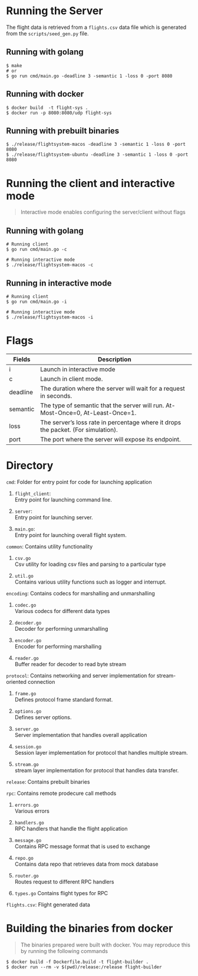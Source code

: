 # Running the Server
The flight data is retrieved from a `flights.csv` data file which is generated from the `scripts/seed_gen.py` file.

## Running with golang
```
$ make
# or
$ go run cmd/main.go -deadline 3 -semantic 1 -loss 0 -port 8080
```

## Running with docker
```
$ docker build  -t flight-sys .
$ docker run -p 8080:8080/udp flight-sys 
```

## Running with prebuilt binaries
```
$ ./release/flightsystem-macos -deadline 3 -semantic 1 -loss 0 -port 8080
$ ./release/flightsystem-ubuntu -deadline 3 -semantic 1 -loss 0 -port 8080
```

# Running the client and interactive mode
> Interactive mode enables configuring the server/client without flags
## Running with golang
```
# Running client
$ go run cmd/main.go -c

# Running interactive mode
$ ./release/flightsystem-macos -c
```
## Running in interactive mode
```
# Running client
$ go run cmd/main.go -i

# Running interactive mode
$ ./release/flightsystem-macos -i
```

# Flags
| Fields   | Description                                                                        |
|----------|------------------------------------------------------------------------------------|
| i        | Launch in interactive mode                                                         |
| c        |     Launch in client mode.                                                         |
| deadline | The duration where the server will wait for a request in seconds.                  |
| semantic | The type of semantic that the server will run. At-Most-Once=0, At-Least-Once=1.    |
| loss     | The server’s loss rate in percentage where it drops the packet. (For simulation).  |
| port     | The port where the server will expose its endpoint.                                |

# Directory

`cmd`: Folder for entry point for code for launching application
  1. `flight_client`:  
      Entry point for launching command line.
  
  2. `server`:  
      Entry point for launching server.
  
  3. `main.go`:    
      Entry point for launching overall flight system.

`common`: Contains utility functionality 
  1. `csv.go`  
     Csv utility for loading csv files and parsing to a particular type
  
  2. `util.go`  
     Contains various utility functions such as logger and interrupt.

`encoding`: Contains codecs for marshalling and unmarshalling
  1. `codec.go`  
      Various codecs for different data types
  
  2. `decoder.go`  
      Decoder for performing unmarshalling
  
  3. `encoder.go`  
     Encoder for performing marshalling

  4. `reader.go`  
     Buffer reader for decoder to read byte stream

`protocol`: Contains networking and server implementation for stream-oriented connection
  1. `frame.go`  
      Defines protocol frame standard format.
  
  2. `options.go`  
      Defines server options.
  
  3. `server.go`  
      Server implementation that handles overall application

  4. `session.go`  
      Session layer implementation for protocol that handles multiple stream.

  5. `stream.go`  
      stream layer implementation for protocol that handles data transfer.

`release`: Contains prebuilt binaries 

`rpc`: Contains remote prodecure call methods
  1. `errors.go`  
      Various errors
  
  2. `handlers.go`  
      RPC handlers that handle the flight application
  
  3. `message.go`  
      Contains RPC message format that is used to exchange

  4. `repo.go`  
      Contains data repo that retrieves data from mock database

  5. `router.go`  
      Routes request to different RPC handlers
  
  6. `types.go`
     Contains flight types for RPC

`flights.csv`: Flight generated data


# Building the binaries from docker
> The binaries prepared were built with docker. You may reproduce this by running the following commands
```
$ docker build -f Dockerfile.build -t flight-builder . 
$ docker run --rm -v $(pwd)/release:/release flight-builder
```

